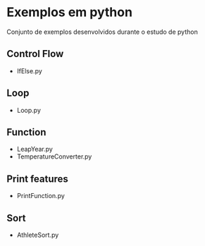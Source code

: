 # Exemplos em python

Conjunto de exemplos desenvolvidos durante o estudo de python

## Control Flow

* IfElse.py

## Loop

* Loop.py

## Function

* LeapYear.py
* TemperatureConverter.py

## Print features

* PrintFunction.py

## Sort

* AthleteSort.py